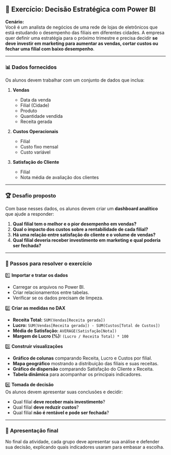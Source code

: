 ## 🎯 **Exercício: Decisão Estratégica com Power BI**
**Cenário:**  
Você é um analista de negócios de uma rede de lojas de eletrônicos que está estudando o desempenho das filiais em diferentes cidades. A empresa quer definir uma estratégia para o próximo trimestre e precisa decidir **se deve investir em marketing para aumentar as vendas, cortar custos ou fechar uma filial com baixo desempenho**.  

---

### 📊 **Dados fornecidos**  
Os alunos devem trabalhar com um conjunto de dados que inclua:  

1. **Vendas**  
   - Data da venda  
   - Filial (Cidade)  
   - Produto  
   - Quantidade vendida  
   - Receita gerada  

2. **Custos Operacionais**  
   - Filial  
   - Custo fixo mensal  
   - Custo variável  

3. **Satisfação do Cliente**  
   - Filial  
   - Nota média de avaliação dos clientes  

---

### 🏆 **Desafio proposto**  
Com base nesses dados, os alunos devem criar um **dashboard analítico** que ajude a responder:  

1. **Qual filial tem o melhor e o pior desempenho em vendas?**  
2. **Qual o impacto dos custos sobre a rentabilidade de cada filial?**  
3. **Há uma relação entre satisfação do cliente e o volume de vendas?**  
4. **Qual filial deveria receber investimento em marketing e qual poderia ser fechada?**  

---

### 🔧 **Passos para resolver o exercício**  

1️⃣ **Importar e tratar os dados**  
- Carregar os arquivos no Power BI.  
- Criar relacionamentos entre tabelas.  
- Verificar se os dados precisam de limpeza.  

2️⃣ **Criar as medidas no DAX**  
- **Receita Total:** `SUM(Vendas[Receita gerada])`  
- **Lucro:** `SUM(Vendas[Receita gerada]) - SUM(Custos[Total de Custos])`  
- **Média de Satisfação:** `AVERAGE(Satisfação[Nota])`  
- **Margem de Lucro (%):** `(Lucro / Receita Total) * 100`  

3️⃣ **Construir visualizações**  
- **Gráfico de colunas** comparando Receita, Lucro e Custos por filial.  
- **Mapa geográfico** mostrando a distribuição das filiais e suas receitas.  
- **Gráfico de dispersão** comparando Satisfação do Cliente x Receita.  
- **Tabela dinâmica** para acompanhar os principais indicadores.  

4️⃣ **Tomada de decisão**  
Os alunos devem apresentar suas conclusões e decidir:  
- Qual filial **deve receber mais investimento**?  
- Qual filial **deve reduzir custos**?  
- Qual filial **não é rentável e pode ser fechada**?  

---

### 🎤 **Apresentação final**  
No final da atividade, cada grupo deve apresentar sua análise e defender sua decisão, explicando quais indicadores usaram para embasar a escolha.  

